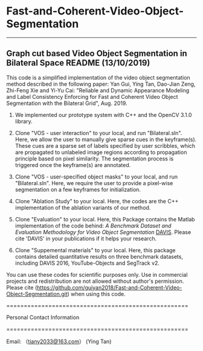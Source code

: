 # Fast-and-Coherent-Video-Object-Segmentation

-------------------------------------------------------------------------
Graph cut based Video Object Segmentation in Bilateral Space
README (13/10/2019)
-------------------------------------------------------------------------

This code is a simplified implementation of the video object segmentation method described in the following paper: 
Yan Gui, Ying Tan, Dao-Jian Zeng, Zhi-Feng Xie and Yi-Yu Cai: "Reliable and Dynamic Appearance Modeling and Label Consistency Enforcing for Fast and Coherent Video Object Segmentation with the Bilateral Grid", Aug. 2019.

1. We implemented our prototype system with  C++ and the OpenCV 3.1.0 library. 
   
2. Clone "VOS - user interaction" to your local, and run "Bilateral.sln". Here, we allow the user to manually give sparse cues in the keyframe(s). These cues are a sparse set of labels specified by user scribbles, which are propagated to unlabeled image regions according to propagation principle based on pixel similarity. The segmentation process is triggered once the keyframe(s) are annotated.

3. Clone "VOS - user-specified object masks" to your local, and run "Bilateral.sln". Here, we require the user to provide a pixel-wise segmentation on a few keyframes for initialization.

4. Clone "Ablation Study" to your local. Here, the codes are the C++ implementation of the ablation variants of our method.

5. Clone "Evaluation" to your local. Here, this Package contains the Matlab implementation of the code behind: 
*A Benchmark Dataset and Evaluation Methodology for Video Object Segmentation* 
[DAVIS](https://graphics.ethz.ch/~perazzif/davis/index.html). 
Please cite 'DAVIS' in your publications if it helps your research.

6. Clone "Suppemental materials" to your local. Here, this package contains detailed quantitative results on three benchmark datasets, including DAVIS 2016, YouTube-Objects and SegTrack v2. 


You can use these codes for scientific purposes only. Use in commercial projects and redistribution are not allowed without author's permission. Please cite (https://github.com/guiyan2018/Fast-and-Coherent-Video-Object-Segmentation.git) when using this code. 

====================================================

Personal Contact Information

====================================================

Email:
	（tiany2033@163.com）		(Ying Tan)
